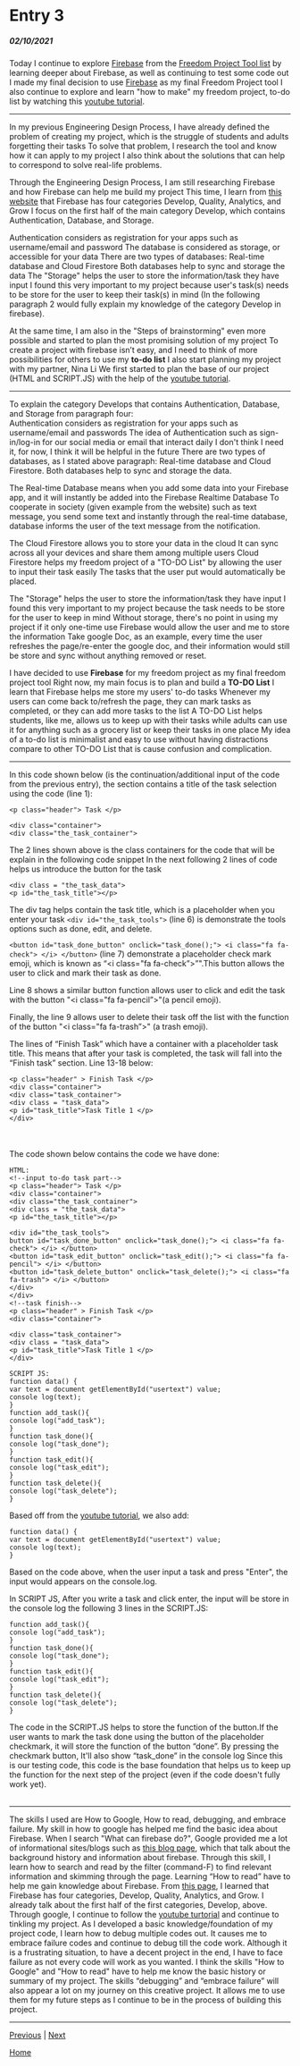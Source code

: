 # Entry 3
##### 02/10/2021

Today I continue to explore [Firebase](https://firebase.google.com) from the [Freedom Project Tool list](https://docs.google.com/document/d/1oJFrErlAZvB-0V923QGOm4X3CwiceJsKot2R6Jz8Mdc/edit) by learning deeper about Firebase, as well as continuing to test some code out I made my final decision to use [Firebase](https://firebase.google.com) as my final Freedom Project tool  I also continue to explore and learn "how to make" my freedom project, to-do list by watching this [youtube tutorial](https://www.youtube.com/results?search_query=javascript+firebase).

_________________

In my previous Engineering Design Process, I have already defined the problem of creating my project, which is the struggle of students and adults forgetting their tasks  To solve that problem, I research the tool and know how it can apply to my project  I also think about the solutions that can help to correspond to solve real-life problems.
<br>

Through the Engineering Design Process, I am still researching Firebase and how Firebase can help me build my project  This time, I learn from [this website](https://firebasetutorials.com/what-can-firebase-do/) that Firebase has four categories Develop, Quality, Analytics, and Grow  I focus on the first half of the main category Develop, which contains Authentication, Database, and Storage.
<br>

Authentication considers as registration for your apps such as username/email and password  The database is considered as storage, or accessible for your data  There are two types of databases: Real-time database and Cloud Firestore  Both databases help to sync and storage the data  The "Storage" helps the user to store the information/task they have input  I found this very important to my project because user's task(s) needs to be store for the user to keep their task(s) in mind (In the following paragraph 2 would fully explain my knowledge of the category Develop in firebase).
<br>

 At the same time, I am also in the "Steps of brainstorming" even more possible and started to plan the most promising solution of my project  To create a project with firebase isn’t easy, and I need to think of more possibilities for others to use my <b>to-do list</b>  I also start planning my project with my partner, Nina Li  We first started to plan the base of our project (HTML and SCRIPT.JS) with the help of the <a href="https://www.youtube.com/watch?v=pSVHDk4hK8Y"> youtube tutorial</a>.
<br>

_________________

To explain the category Develops that contains Authentication, Database, and Storage from paragraph four:
<br>
Authentication considers as registration for your apps such as username/email and passwords The idea of Authentication such as sign-in/log-in for our social media or email that interact daily  I don't think I need it, for now, I think it will be helpful in the future
There are two types of databases, as I stated above paragraph: Real-time database and Cloud Firestore. Both databases help to sync and storage the data.
<br>

The Real-time Database means when you add some data into your Firebase app, and it will instantly be added into the Firebase Realtime Database  To cooperate in society (given example from the website) such as text message, you send some text and instantly through the real-time database, database informs the user of the text message from the notification.
<br>

The Cloud Firestore allows you to store your data in the cloud  It can sync across all your devices and share them among multiple users  Cloud Firestore helps my freedom project of a "TO-DO List" by allowing the user to input their task easily  The tasks that the user put would automatically be placed.
<br>

The "Storage" helps the user to store the information/task they have input  I found this very important to my project because the task needs to be store for the user to keep in mind  Without storage, there's no point in using my project if it only one-time use  Firebase would allow the user and me to store the information  Take google Doc, as an example, every time the user refreshes the page/re-enter the google doc, and their information would still be store and sync without anything removed or reset.
<br>

I have decided to use **Firebase** for my freedom project as my final freedom project tool  Right now, my main focus is to plan and build a **TO-DO List**  I learn that Firebase helps me store my users' to-do tasks  Whenever my users can come back to/refresh the page, they can mark tasks as completed, or they can add more tasks to the list
A TO-DO List helps students, like me, allows us to keep up with their tasks while adults can use it for anything such as a grocery list or keep their tasks in one place  My idea of a to-do list is minimalist and easy to use without having distractions compare to other TO-DO List that is cause confusion and complication.
<br>

_________________

In this code shown below (is the continuation/additional input of the code from the previous entry), the <body> section contains a title of the task selection using the code (line 1):
```
<p class="header"> Task </p>
```
``` 
<div class="container">
<div class="the_task_container">
```
The  2 lines shown above is the class containers for the code that will be explain in the following code snippet  In the next following 2 lines of code helps us introduce the button for the task
```
<div class = "the_task_data">
<p id="the_task_title"></p>
```

The div tag helps contain the task title, which is a placeholder when you enter your task  ```<div id="the_task_tools">``` (line 6) is demonstrate the tools options such as done, edit, and delete.

``` <button id="task_done_button" onclick="task_done();"> <i class="fa fa-check"> </i> </button> ``` (line 7) demonstrate a placeholder check mark emoji, which is known as “<i class="fa fa-check”>”".This button allows the user to click and mark their task as done. 

Line 8 shows a similar button function allows user to click and edit the task with the button "<i class="fa fa-pencil”>"(a pencil emoji). 

Finally, the line 9 allows user to delete their task off the list with the function of the button "<i class="fa fa-trash”>" (a trash emoji). 

The lines of “Finish Task” which have a container with a placeholder task title.
This means that after your task is completed, the task will fall into the “Finish task” section.
Line 13-18 below:
>
```
<p class="header" > Finish Task </p>
<div class="container">
<div class="task_container">
<div class = "task_data">
<p id="task_title">Task Title 1 </p>
</div>
```

<br>
<br>
The code shown below contains the code we have done:

```
HTML:
<!--input to-do task part-->
<p class="header"> Task </p>
<div class="container">
<div class="the_task_container">
<div class = "the_task_data">
<p id="the_task_title"></p>

<div id="the_task_tools">
button id="task_done_button" onclick="task_done();"> <i class="fa fa-check"> </i> </button>
<button id="task_edit_button" onclick="task_edit();"> <i class="fa fa-pencil"> </i> </button>
<button id="task_delete_button" onclick="task_delete();"> <i class="fa fa-trash"> </i> </button>
</div>
</div>
<!--task finish-->
<p class="header" > Finish Task </p>
<div class="container">

<div class="task_container">
<div class = "task_data">
<p id="task_title">Task Title 1 </p>
</div>

SCRIPT JS:
function data() {
var text = document getElementById("usertext") value;
console log(text);
}
function add_task(){
console log("add_task");
}
function task_done(){
console log("task_done");
}
function task_edit(){
console log("task_edit");
}
function task_delete(){
console log("task_delete");
}
``` 
Based off from the [youtube tutorial](https://www.youtube.com/results?search_query=javascript+firebase), we also add:
```
function data() {
var text = document getElementById("usertext") value;
console log(text);
}
```
Based on the code above, when the user input a task and press "Enter", the input would appears on the console.log.

In SCRIPT JS, After you write a task and click enter, the input will be store in the console log  the following 3 lines in the SCRIPT.JS:

```
function add_task(){
console log("add_task");
}
function task_done(){
console log("task_done");
}
function task_edit(){
console log("task_edit");
}
function task_delete(){
console log("task_delete");
}
```
The code in the SCRIPT.JS helps to store the function of the button.If the user wants to mark the task done using the button of the placeholder checkmark, it will store the function of the button “done”. By pressing the checkmark button, It'll also show “task_done” in the console log  Since this is our testing code, this code is the base foundation that helps us to keep up the function for the next step of the project (even if the code doesn't fully work yet).
<br>
</br>
_________________
The skills I used are How to Google, How to read, debugging, and embrace failure. My skill in how to google has helped me find the basic idea about Firebase. When I search "What can firebase do?", Google provided me a lot of informational sites/blogs such as [this blog page](https://blog.back4app.com/firebase/), which that talk about the background history and information about firebase. Through this skill, I learn how to search and read by the filter (command-F) to find relevant information and skimming through the page. Learning “How to read” have to help me gain knowledge about Firebase. From [this page](https://firebasetutorials.com/what-can-firebase-do/), I learned that Firebase has four categories, Develop, Quality, Analytics, and Grow. I already talk about the first half of the first categories, Develop, above. Through google, I continue to follow the [youtube turtorial](https://www.youtube.com/watch?v=pSVHDk4hK8Y) and continue to tinkling my project. As I developed a basic knowledge/foundation of my project code, I learn how to debug multiple codes out. It causes me to embrace failure codes and continue to debug till the code work. Although it is a frustrating situation, to have a decent project in the end, I have to face failure as not every code will work as you wanted. I think the skills "How to Google" and "How to read" have to help me know the basic history or summary of my project. The skills “debugging” and “embrace failure” will also appear a lot on my journey on this creative project. It allows me to use them for my future steps as I continue to be in the process of building this project.

_________________


[Previous](entry02.md) | [Next](entry04.md)

[Home](../README.md)